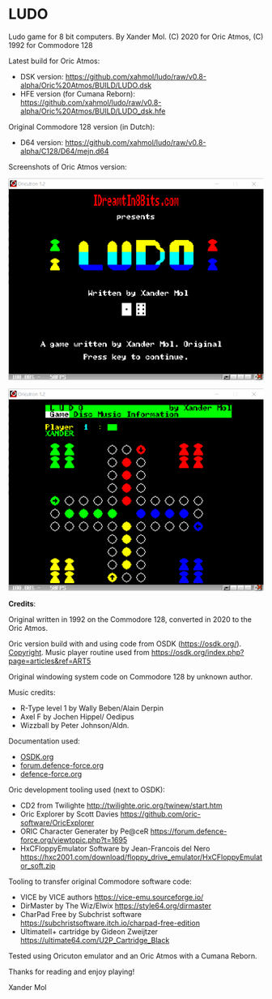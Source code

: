 # LUDO
Ludo game for 8 bit computers. By Xander Mol.
(C) 2020 for Oric Atmos, (C) 1992 for Commodore 128

Latest build for Oric Atmos:

- DSK version:
  https://github.com/xahmol/ludo/raw/v0.8-alpha/Oric%20Atmos/BUILD/LUDO.dsk
- HFE version (for Cumana Reborn):
  https://github.com/xahmol/ludo/raw/v0.8-alpha/Oric%20Atmos/BUILD/LUDO_dsk.hfe

Original Commodore 128 version (in Dutch):

- D64 version:
  https://github.com/xahmol/ludo/raw/v0.8-alpha/C128/D64/mejn.d64

Screenshots of Oric Atmos version:

![](LudoTitle.png)

![](LudoGame.png)

**Credits**:

Original written in 1992 on the Commodore 128, converted in 2020 to the Oric Atmos.

Oric version build with and using code from OSDK (https://osdk.org/). [Copyright](https://osdk.org/index.php?page=documentation&subpage=copyright).
Music player routine used from https://osdk.org/index.php?page=articles&ref=ART5

Original windowing system code on Commodore 128 by unknown author.

Music credits:

- R-Type level 1 by Wally Beben/Alain Derpin
- Axel F by Jochen Hippel/ Oedipus
- Wizzball by Peter Johnson/Aldn.

Documentation used:

- [OSDK.org]() 
- [forum.defence-force.org]()
- [defence-force.org]()

Oric development tooling used (next to OSDK):

- CD2 from Twilighte http://twilighte.oric.org/twinew/start.htm
- Oric Explorer by Scott Davies https://github.com/oric-software/OricExplorer
- ORIC Character Generater by Pe@ceR https://forum.defence-force.org/viewtopic.php?t=1695
- HxCFloppyEmulator Software by Jean-Francois del Nero https://hxc2001.com/download/floppy_drive_emulator/HxCFloppyEmulator_soft.zip

Tooling to transfer original Commodore software code: 

- VICE by VICE authors https://vice-emu.sourceforge.io/
- DirMaster by The Wiz/Elwix https://style64.org/dirmaster
- CharPad Free by Subchrist software https://subchristsoftware.itch.io/charpad-free-edition
- UltimateII+ cartridge by Gideon Zweijtzer https://ultimate64.com/U2P_Cartridge_Black

Tested using Oricuton emulator and an Oric Atmos with a Cumana Reborn.



Thanks for reading and enjoy playing!

Xander Mol
